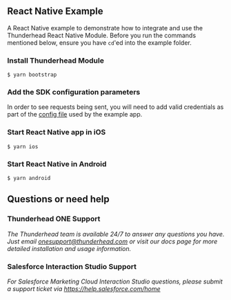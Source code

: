 ## React Native Example

A React Native example to demonstrate how to integrate and use the Thunderhead React Native Module. Before you run the commands mentioned below, ensure you have `cd`'ed into the example folder.

### Install Thunderhead Module

```
$ yarn bootstrap
```
### Add the SDK configuration parameters

In order to see requests being sent, you will need to add valid credentials as part of the [config file](https://github.com/thunderheadone/one-sdk-react-native/blob/master/example/config/one.js) used by the example app.


### Start React Native app in iOS

```
$ yarn ios
```

### Start React Native in Android

```
$ yarn android
```

## Questions or need help

### Thunderhead ONE Support
_The Thunderhead team is available 24/7 to answer any questions you have. Just email onesupport@thunderhead.com or visit our docs page for more detailed installation and usage information._


### Salesforce Interaction Studio Support
_For Salesforce Marketing Cloud Interaction Studio questions, please submit a support ticket via https://help.salesforce.com/home_
